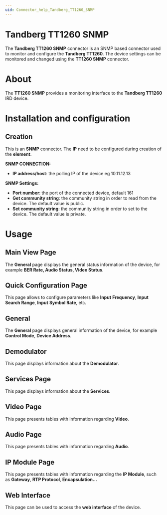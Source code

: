 ```yaml
---
uid: Connector_help_Tandberg_TT1260_SNMP
---
```


# Tandberg TT1260 SNMP

The **Tandberg TT1260 SNMP** connector is an SNMP based connector used to monitor and configure the **Tandberg TT1260**. The device settings can be monitored and changed using the **TT1260 SNMP** connector.

# About

The **TT1260 SNMP** provides a monitoring interface to the **Tandberg TT1260** IRD device.

# Installation and configuration

## Creation

This is an **SNMP** connector. The **IP** need to be configured during creation of the **element**.

**SNMP CONNECTION:**

- **IP address/host**: the polling IP of the device eg 10.11.12.13

**SNMP Settings:**

- **Port number**: the port of the connected device, default 161
- **Get community string**: the community string in order to read from the device. The default value is public.
- **Set community string**: the community string in order to set to the device. The default value is private.

# Usage

## Main View Page

The **General** page displays the general status information of the device, for example **BER Rate, Audio Status, Video Status**.

## Quick Configuration Page

This page allows to configure parameters like **Input** **Frequency**, **Input** **Search Range**, **Input** **Symbol Rate**, etc.

## General

The **General** page displays general information of the device, for example **Control Mode**, **Device Address**.

## Demodulator

This page displays information about the **Demodulator**.

## Services Page

This page displays information about the **Services**.

## Video Page

This page presents tables with information regarding **Video**.

## Audio Page

This page presents tables with information regarding **Audio**.

## IP Module Page

This page presents tables with information regarding the **IP Module**, such as **Gateway**, **RTP Protocol**, **Encapsulation...**

## Web Interface

This page can be used to access the **web interface** of the device.
